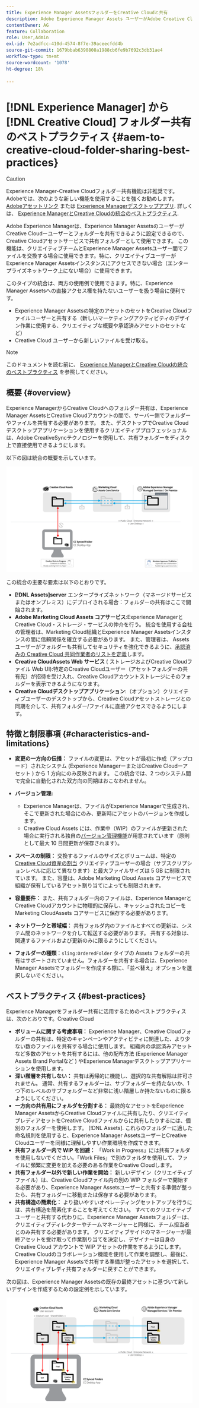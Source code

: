```yaml
---
title: Experience Manager AssetsフォルダーをCreative Cloudと共有
description: Adobe Experience Manager Assets ユーザーがAdobe Creative Cloudユーザーとアセットフォルダーを交換できるようにする設定とベストプラクティス。
contentOwner: AG
feature: Collaboration
role: User,Admin
exl-id: 7e2adfcc-410d-4574-8f7e-39aceecfdd4b
source-git-commit: 1679bbab6390808a1988cb6fe9b7692c3db31ae4
workflow-type: tm+mt
source-wordcount: '1078'
ht-degree: 18%

---
```


# [!DNL Experience Manager] から [!DNL Creative Cloud] フォルダー共有のベストプラクティス {#aem-to-creative-cloud-folder-sharing-best-practices}

>[!CAUTION]
>
>Experience Manager-Creative Cloudフォルダー共有機能は非推奨です。 Adobeでは、次のような新しい機能を使用することを強くお勧めします。 [Adobeアセットリンク](https://helpx.adobe.com/jp/enterprise/admin-guide.html/enterprise/using/adobe-asset-link.ug.html) または [Experience Managerデスクトップアプリ](https://experienceleague.adobe.com/docs/experience-manager-desktop-app/using/using.html?lang=ja). 詳しくは、 [Experience ManagerとCreative Cloudの統合のベストプラクティス](/help/assets/aem-cc-integration-best-practices.md).

Adobe Experience Managerは、Experience Manager AssetsのユーザーがCreative Cloudーユーザーとフォルダーを共有できるように設定できるので、Creative Cloudアセットサービスで共有フォルダーとして使用できます。 この機能は、クリエイティブチームとExperience Manager Assetsユーザー間でファイルを交換する場合に使用できます。特に、クリエイティブユーザーがExperience Manager Assetsインスタンスにアクセスできない場合（エンタープライズネットワーク上にない場合）に使用できます。

このタイプの統合は、両方の使用例で使用できます。特に、Experience Manager Assetsへの直接アクセス権を持たないユーザーを扱う場合に便利です。

* Experience Manager Assetsの特定のアセットのセットをCreative Cloudファイルユーザーと共有する（新しいマーケティングアクティビティのデザイン作業に使用する、クリエイティブな概要や承認済みアセットのセットなど）
*  Creative Cloud ユーザーから新しいファイルを受け取る。

>[!NOTE]
>
>このドキュメントを読む前に、 [Experience ManagerとCreative Cloudの統合のベストプラクティス](aem-cc-integration-best-practices.md) を参照してください。

## 概要 {#overview}

Experience ManagerからCreative Cloudへのフォルダー共有は、Experience Manager AssetsとCreative Cloudアカウントの間で、サーバー側でフォルダーやファイルを共有する必要があります。 また、デスクトップでCreative Cloudデスクトップアプリケーションを使用するクリエイティブプロフェッショナルは、Adobe CreativeSyncテクノロジーを使用して、共有フォルダーをディスク上で直接使用できるようにします。

以下の図は統合の概要を示しています。

![chlimage_1-406](assets/chlimage_1-406.png)

この統合の主要な要素は以下のとおりです。

* **[!DNL Assets]server** エンタープライズネットワーク（マネージドサービスまたはオンプレミス）にデプロイされる場合：フォルダーの共有はここで開始されます。
* **Adobe Marketing Cloud Assets コアサービス**:Experience ManagerとCreative Cloud・ストレージ・サービスの仲介を行う。 統合を使用する会社の管理者は、Marketing Cloud組織とExperience Manager Assetsインスタンスの間に信頼関係を確立する必要があります。 また、管理者は、 Assets ユーザーがフォルダーも共有してセキュリティを強化できるように、[承認済みの Creative Cloud 共同作業者のリストを定義](https://experienceleague.adobe.com/docs/core-services/interface/assets/t-admin-add-cc-user.html#assets)します。
* **Creative CloudAssets Web サービス** ( ストレージおよびCreative Cloudファイル Web UI):特定のCreative Cloudユーザー（アセットフォルダーの共有先）が招待を受け入れ、Creative Cloudアカウントストレージにそのフォルダーを表示できるようになります。
* **Creative Cloudデスクトップアプリケーション**:（オプション）クリエイティブユーザーのデスクトップから、Creative Cloudアセットストレージとの同期を介して、共有フォルダー/ファイルに直接アクセスできるようにします。

## 特徴と制限事項 {#characteristics-and-limitations}

* **変更の一方向の伝播：** ファイルの変更は、アセットが最初に作成（アップロード）されたシステム (Experience ManagerーまたはCreative Cloudーアセット ) から 1 方向にのみ反映されます。 この統合では、2 つのシステム間で完全に自動化された双方向の同期はおこなわれません。

* **バージョン管理:**

   * Experience Managerは、ファイルがExperience Managerで生成され、そこで更新された場合にのみ、更新時にアセットのバージョンを作成します。
   * Creative Cloud Assets には、作業中（WIP）のファイルが更新された場合に実行される独自の[バージョン管理機能](https://helpx.adobe.com/jp/creative-cloud/help/versioning-faq.html)が用意されています（原則として最大 10 日間更新が保存されます）。

* **スペースの制限：** 交換するファイルのサイズとボリュームは、特定の [Creative Cloud資産の割当](https://helpx.adobe.com/jp/creative-cloud/kb/file-storage-quota.html) クリエイティブユーザーの場合（サブスクリプションレベルに応じて異なります）と最大ファイルサイズは 5 GB に制限されています。 また、容量は、Adobe Marketing Cloud Assets コアサービスで組織が保有しているアセット割り当てによっても制限されます。

* **容量要件：** また、共有フォルダー内のファイルは、Experience ManagerとCreative Cloudアカウントに物理的に保存し、キャッシュされたコピーをMarketing CloudAssets コアサービスに保存する必要があります。
* **ネットワークと帯域幅：** 共有フォルダ内のファイルとすべての更新は、システム間のネットワークを介して転送する必要があります。 共有する対象は、関連するファイルおよび更新のみに限るようにしてください。
* **フォルダーの種類**：`sling:OrderedFolder` タイプの Assets フォルダーの共有はサポートされていません。フォルダーを共有する場合は、Experience Manager Assetsでフォルダーを作成する際に、「並べ替え」オプションを選択しないでください。

## ベストプラクティス {#best-practices}

Experience Managerをフォルダー共有に活用するためのベストプラクティスは、次のとおりです。Creative Cloud

* **ボリュームに関する考慮事項：** Experience Manager、Creative Cloudフォルダーの共有は、特定のキャンペーンやアクティビティに関連した、より少ない数のファイルを共有する場合に使用します。 組織内の承認済みアセットなど多数のアセットを共有するには、他の配布方法 (Experience Manager Assets Brand Portalなど ) やExperience Managerデスクトップアプリケーションを使用します。
* **深い階層を共有しない：** 共有は再帰的に機能し、選択的な共有解除は許可されません。 通常、共有するフォルダーは、サブフォルダーを持たないか、1 つ下のレベルのサブフォルダーなど非常に浅い階層しか持たないものに限るようにしてください。
* **一方向の共有用にフォルダを分割する：** 最終的なアセットをExperience Manager AssetsからCreative Cloudファイルに共有したり、クリエイティブレディアセットをCreative Cloudファイルからに共有したりするには、個別のフォルダーを使用します。 [!DNL Assets]. これらのフォルダーに適した命名規則を使用すると、Experience Manager AssetsユーザーとCreative Cloudユーザーを同様に理解しやすい作業環境を作成できます。
* **共有フォルダー内で WIP を回避：** 「Work in Progress」には共有フォルダを使用しないでください。「Work Files」で別のフォルダを使用して、ファイルに頻繁に変更を加える必要のある作業をCreative Cloudします。
* **共有フォルダー以外で新しい作業を開始：** 新しいデザイン（クリエイティブファイル）は、Creative Cloudファイル内の別の WIP フォルダーで開始する必要があり、Experience Manager Assetsユーザーと共有する準備が整ったら、共有フォルダーに移動または保存する必要があります。
* **共有構造の簡素化：** より扱いやすいオペレーティングセットアップを行うには、共有構造を簡素化することを考えてください。 すべてのクリエイティブユーザーと共有する代わりに、Experience Manager Assetsフォルダーは、クリエイティブディレクターやチームマネージャーと同様に、チーム担当者とのみ共有する必要があります。 クリエイティブサイドのマネージャーが最終アセットを受け取って作業割り当てを決定し、デザイナーは自身の Creative Cloud アカウントで WIP アセットの作業をするようにします。Creative Cloudのコラボレーション機能を使用して作業を調整し、最後に、Experience Manager Assetsで共有する準備が整ったアセットを選択して、クリエイティブレディ共有フォルダーに戻すことができます。

次の図は、Experience Manager Assetsの既存の最終アセットに基づいて新しいデザインを作成するための設定例を示しています。

![chlimage_1-407](assets/chlimage_1-407.png)
